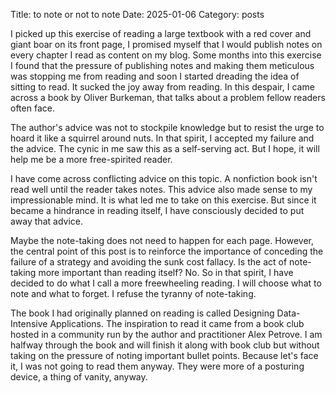Title: to note or not to note
Date: 2025-01-06
Category: posts

I picked up this exercise of reading a large textbook with a red cover and giant boar on its front page, I promised myself that I would publish notes on every chapter I read as content on my blog. Some months into this exercise I found that the pressure of publishing notes and making them meticulous was stopping me from reading and soon I started dreading the idea of sitting to read. It sucked the joy away from reading. In this despair, I came across a book by Oliver Burkeman, that talks about a problem fellow readers often face. 

The author's advice was not to stockpile knowledge but to resist the urge to hoard it like a squirrel around nuts. In that spirit, I accepted my failure and the advice. The cynic in me saw this as a self-serving act. But I hope, it will help me be a more free-spirited reader.

I have come across conflicting advice on this topic. A nonfiction book isn't read well until the reader takes notes. This advice also made sense to my impressionable mind. It is what led me to take on this exercise. But since it became a hindrance in reading itself, I have consciously decided to put away that advice.

Maybe the note-taking does not need to happen for each page. However, the central point of this post is to reinforce the importance of conceding the failure of a strategy and avoiding the sunk cost fallacy. Is the act of note-taking more important than reading itself? No. So in that spirit, I have decided to do what I call a more freewheeling reading. I will choose what to note and what to forget. I refuse the tyranny of note-taking.

The book I had originally planned on reading is called Designing Data-Intensive Applications. The inspiration to read it came from a book club hosted in a community run by the author and practitioner Alex Petrove. I am halfway through the book and will finish it along with book club but without taking on the pressure of noting important bullet points. Because let's face it, I was not going to read them anyway. They were more of a posturing device, a thing of vanity, anyway. 